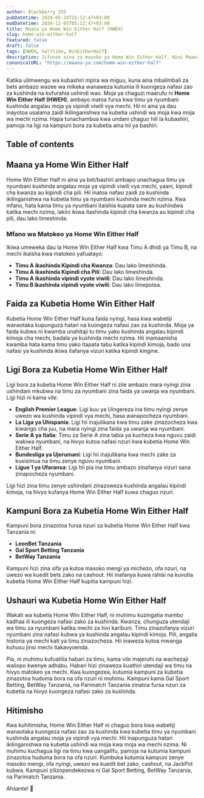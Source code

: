 ```yaml
---
author: Blackberry 255
pubDatetime: 2024-05-24T15:12:47+03:00
modDatetime: 2024-12-05T05:12:47+03:00
title: Maana ya Home Win Either Half (HWEH)
slug: home-win-either-half
featured: false
draft: false
tags: [HWEH, halftime, WinEitherHalf]
description: Jifunze aina za masoko ya Home Win Either Half. Nini Maana ya HWEH Kwenye Betting
canonicalURL: "https://maana-ya.com/home-win-either-half"
---
```


Katika ulimwengu wa kubashiri mpira wa miguu, kuna aina mbalimbali za bets ambazo wazee wa mikeka wanaweza kutumia ili kuongeza nafasi zao za kushinda na kufurahia ushindi wao. Moja ya chaguzi maarufu ni **Home Win Either Half (HWEH)**, ambayo inatoa fursa kwa timu ya nyumbani kushinda angalau moja ya vipindi viwili vya mechi. Hii ni aina ya dau inayotoa usalama zaidi ikilinganishwa na kubetia ushindi wa moja kwa moja wa mechi nzima. Hapa tunachambua kwa undani chaguo hili la kubashiri, pamoja na ligi na kampuni bora za kubetia aina hii ya bashiri.

## Table of contents

## Maana ya Home Win Either Half

Home Win Either Half ni aina ya bet/bashiri ambapo unachagua timu ya nyumbani kushinda angalau moja ya vipindi viwili vya mechi, yaani, kipindi cha kwanza au kipindi cha pili. Hii inatoa nafasi zaidi za kushinda ikilinganishwa na kubetia timu ya nyumbani kushinda mechi nzima. Kwa mfano, hata kama timu ya nyumbani itaishia kupata sare au kushindwa katika mechi nzima, lakini ikiwa itashinda kipindi cha kwanza au kipindi cha pili, dau lako limeshinda.

### Mfano wa Matokeo ya Home Win Either Half

Ikiwa umeweka dau la Home Win Either Half kwa Timu A dhidi ya Timu B, na mechi ikaisha kwa matokeo yafuatayo:

- **Timu A ikashinda Kipindi cha Kwanza**: Dau lako limeshinda.
- **Timu A ikashinda Kipindi cha Pili**: Dau lako limeshinda.
- **Timu A ikashinda vipindi vyote viwili**: Dau lako limeshinda.
- **Timu B ikashinda vipindi vyote viwili**: Dau lako limepotea.

## Faida za Kubetia Home Win Either Half

Kubetia Home Win Either Half kuna faida nyingi, hasa kwa wabetiji wanaotaka kupunguza hatari na kuongeza nafasi zao za kushinda. Moja ya faida kubwa ni kwamba unahitaji tu timu yako kushinda angalau kipindi kimoja cha mechi, badala ya kushinda mechi nzima. Hii inamaanisha kwamba hata kama timu yako itapata tabu katika kipindi kimoja, bado una nafasi ya kushinda ikiwa itafanya vizuri katika kipindi kingine.

## Ligi Bora za Kubetia Home Win Either Half

Ligi bora za kubetia Home Win Either Half ni zile ambazo mara nyingi zina ushindani mkubwa na timu za nyumbani zina faida ya uwanja wa nyumbani. Ligi hizi ni kama vile:

- **English Premier League**: Ligi kuu ya Uingereza ina timu nyingi zenye uwezo wa kushinda vipindi vya mechi, hasa wanapocheza nyumbani.
- **La Liga ya Uhispania**: Ligi hii inajulikana kwa timu zake zinazocheza kwa kiwango cha juu, na mara nyingi zina faida ya uwanja wa nyumbani.
- **Serie A ya Italia**: Timu za Serie A zina tabia ya kucheza kwa nguvu zaidi wakiwa nyumbani, na hivyo kutoa nafasi nzuri kwa kubetia Home Win Either Half.
- **Bundesliga ya Ujerumani**: Ligi hii inajulikana kwa mechi zake za kusisimua na timu zenye nguvu nyumbani.
- **Ligue 1 ya Ufaransa**: Ligi hii pia ina timu ambazo zinafanya vizuri sana zinapocheza nyumbani.

Ligi hizi zina timu zenye ushindani zinazoweza kushinda angalau kipindi kimoja, na hivyo kufanya Home Win Either Half kuwa chaguo nzuri.

## Kampuni Bora za Kubetia Home Win Either Half

Kampuni bora zinazotoa fursa nzuri za kubetia Home Win Either Half kwa Tanzania ni:

- **<span class="text-success text-decoration-underline" onclick="OpenAff('leonbet')">LeonBet Tanzania</span>**
- **<span class="text-success text-decoration-underline" onclick="OpenAff('gsb')">Gal Sport Betting Tanzania</span>**
- **<span class="text-success text-decoration-underline" onclick="OpenAff('betway')">BetWay Tanzania</span>**

Kampuni hizi zina sifa ya kutoa masoko mengi ya michezo, ofa nzuri, na uwezo wa kuedit bets zako na cashout. Hii inafanya kuwa rahisi na kuvutia kubetia Home Win Either Half kupitia kampuni hizi.

## Ushauri wa Kubetia Home Win Either Half

Wakati wa kubetia Home Win Either Half, ni muhimu kuzingatia mambo kadhaa ili kuongeza nafasi zako za kushinda. Kwanza, chunguza utendaji wa timu za nyumbani katika mechi za hivi karibuni. Timu zinazofanya vizuri nyumbani zina nafasi kubwa ya kushinda angalau kipindi kimoja. Pili, angalia historia ya mechi kati ya timu zinazocheza. Hii inaweza kutoa mwanga kuhusu jinsi mechi itakavyoenda.

Pia, ni muhimu kufuatilia habari za timu, kama vile majeruhi na wachezaji waliopo kwenye adhabu. Habari hizi zinaweza kuathiri utendaji wa timu na hivyo matokeo ya mechi. Kwa kuongezea, kutumia kampuni za kubetia zinazotoa huduma bora na ofa nzuri ni muhimu. Kampuni kama Gal Sport Betting, BetWay Tanzania, na Parimatch Tanzania zinatoa fursa nzuri za kubetia na hivyo kuongeza nafasi zako za kushinda.

## Hitimisho

Kwa kuhitimisha, Home Win Either Half ni chaguo bora kwa wabetiji wanaotaka kuongeza nafasi zao za kushinda kwa kubetia timu ya nyumbani kushinda angalau moja ya vipindi vya mechi. Hii inapunguza hatari ikilinganishwa na kubetia ushindi wa moja kwa moja wa mechi nzima. Ni muhimu kuchagua ligi na timu kwa uangalifu, pamoja na kutumia kampuni zinazotoa huduma bora na ofa nzuri. Kumbuka kutumia kampuni zenye masoko mengi, ofa nyingi, uwezo wa kuedit bet zako, cashout, na JackPot kubwa. Kampuni zilizopendekezwa ni Gal Sport Betting, BetWay Tanzania, na Parimatch Tanzania.

Ahsante! 🙏
